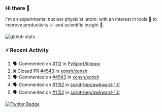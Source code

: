 ### Hi there 👋 

I'm an experimental nuclear physicist :atom: with an interest in tools :wrench: to improve productivity :chart_with_upwards_trend: and scientific insight :telescope:.

![github stats](https://github-readme-stats.vercel.app/api?username=agoose77&show_icons=true&hide_rank=true&hide_title=true&bg_color=30,e76445,904e95&text_color=efe3ec&icon_color=efe3ec)
<!--
**agoose77/agoose77** is a ✨ _special_ ✨ repository because its `README.md` (this file) appears on your GitHub profile.

Here are some ideas to get you started:

- 🔭 I’m currently working on ...
- 🌱 I’m currently learning ...
- 👯 I’m looking to collaborate on ...
- 🤔 I’m looking for help with ...
- 💬 Ask me about ...
- 📫 How to reach me: ...
- 😄 Pronouns: ...
- ⚡ Fun fact: ...
-->

### :zap: Recent Activity
<!--START_SECTION:activity-->
1. 🗣 Commented on [#112](https://github.com/PySport/kloppy/issues/112) in [PySport/kloppy](https://github.com/PySport/kloppy)
2. ❌ Closed PR [#4543](https://github.com/xonsh/xonsh/pull/4543) in [xonsh/xonsh](https://github.com/xonsh/xonsh)
3. 🗣 Commented on [#4543](https://github.com/xonsh/xonsh/issues/4543) in [xonsh/xonsh](https://github.com/xonsh/xonsh)
4. 🗣 Commented on [#1152](https://github.com/scikit-hep/awkward-1.0/issues/1152) in [scikit-hep/awkward-1.0](https://github.com/scikit-hep/awkward-1.0)
5. 🗣 Commented on [#1152](https://github.com/scikit-hep/awkward-1.0/issues/1152) in [scikit-hep/awkward-1.0](https://github.com/scikit-hep/awkward-1.0)
<!--END_SECTION:activity-->


[![Twitter Badge](https://img.shields.io/twitter/follow/agoose77?style=flat-square&logo=Twitter&logoColor=white&color=cornflowerblue)](https://twitter.com/agoose77)

